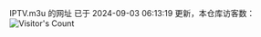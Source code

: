 IPTV.m3u 的网址 已于 2024-09-03 06:13:19 更新，本仓库访客数：![Visitor's Count](https://profile-counter.glitch.me/hero1898_tv/count.svg)
